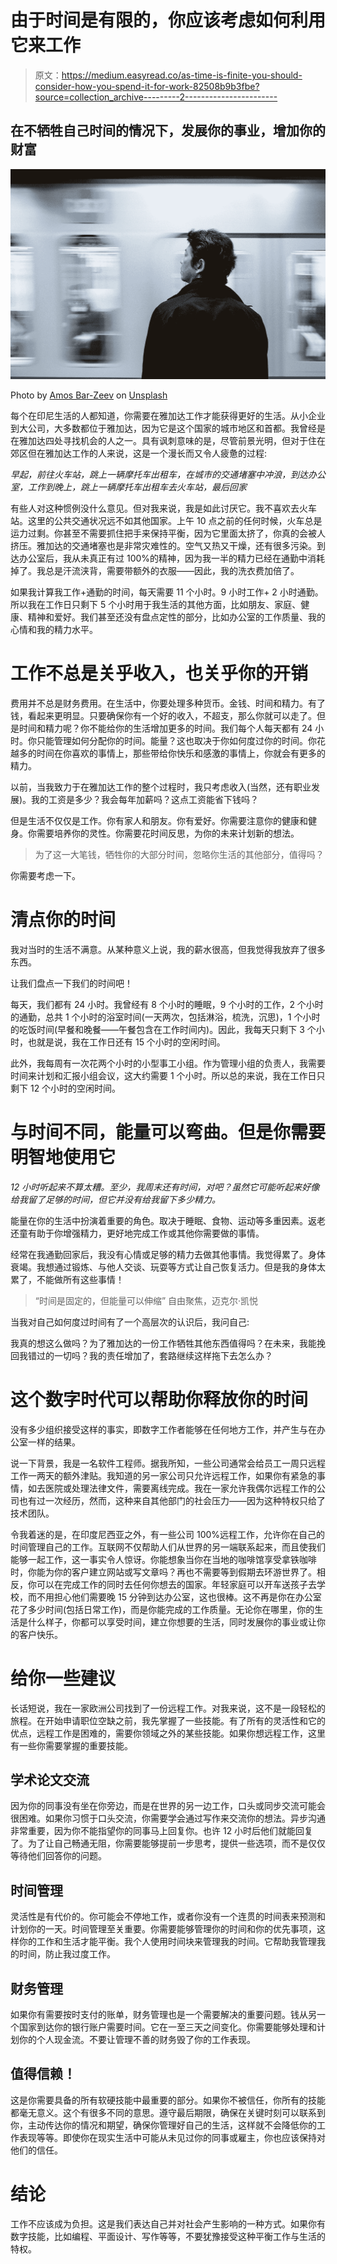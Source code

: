 # 由于时间是有限的，你应该考虑如何利用它来工作

> 原文：<https://medium.easyread.co/as-time-is-finite-you-should-consider-how-you-spend-it-for-work-82508b9b3fbe?source=collection_archive---------2----------------------->

## 在不牺牲自己时间的情况下，发展你的事业，增加你的财富

![](img/6265c151abdc0a29b18751cb4ac107eb.png)

Photo by [Amos Bar-Zeev](https://unsplash.com/@amosbarzeev?utm_source=medium&utm_medium=referral) on [Unsplash](https://unsplash.com?utm_source=medium&utm_medium=referral)

每个在印尼生活的人都知道，你需要在雅加达工作才能获得更好的生活。从小企业到大公司，大多数都位于雅加达，因为它是这个国家的城市地区和首都。我曾经是在雅加达四处寻找机会的人之一。具有讽刺意味的是，尽管前景光明，但对于住在郊区但在雅加达工作的人来说，这是一个漫长而又令人疲惫的过程:

*早起，前往火车站，跳上一辆摩托车出租车，在城市的交通堵塞中冲浪，到达办公室，工作到晚上，跳上一辆摩托车出租车去火车站，最后回家*

有些人对这种惯例没什么意见。但对我来说，我是如此讨厌它。我不喜欢去火车站。这里的公共交通状况远不如其他国家。上午 10 点之前的任何时候，火车总是运力过剩。你甚至不需要抓住把手来保持平衡，因为它里面太挤了，你真的会被人挤压。雅加达的交通堵塞也是非常灾难性的。空气又热又干燥，还有很多污染。到达办公室后，我从未真正有过 100%的精神，因为我一半的精力已经在通勤中消耗掉了。我总是汗流浃背，需要带额外的衣服——因此，我的洗衣费加倍了。

如果我计算我工作+通勤的时间，每天需要 11 个小时。9 小时工作+ 2 小时通勤。所以我在工作日只剩下 5 个小时用于我生活的其他方面，比如朋友、家庭、健康、精神和爱好。我们甚至还没有盘点定性的部分，比如办公室的工作质量、我的心情和我的精力水平。

# 工作不总是关乎收入，也关乎你的开销

费用并不总是财务费用。在生活中，你要处理多种货币。金钱、时间和精力。有了钱，看起来更明显。只要确保你有一个好的收入，不超支，那么你就可以走了。但是时间和精力呢？你不能给你的生活增加更多的时间。我们每个人每天都有 24 小时。你只能管理如何分配你的时间。能量？这也取决于你如何度过你的时间。你花越多的时间在你喜欢的事情上，那些带给你快乐和感激的事情上，你就会有更多的精力。

以前，当我致力于在雅加达工作的整个过程时，我只考虑收入(当然，还有职业发展)。我的工资是多少？我会每年加薪吗？这点工资能省下钱吗？

但是生活不仅仅是工作。你有家人和朋友。你有爱好。你需要注意你的健康和健身。你需要培养你的灵性。你需要花时间反思，为你的未来计划新的想法。

> 为了这一大笔钱，牺牲你的大部分时间，忽略你生活的其他部分，值得吗？

你需要考虑一下。

# 清点你的时间

我对当时的生活不满意。从某种意义上说，我的薪水很高，但我觉得我放弃了很多东西。

让我们盘点一下我们的时间吧！

每天，我们都有 24 小时。我曾经有 8 个小时的睡眠，9 个小时的工作，2 个小时的通勤，总共 1 个小时的浴室时间(一天两次，包括淋浴，梳洗，沉思)，1 个小时的吃饭时间(早餐和晚餐——午餐包含在工作时间内)。因此，我每天只剩下 3 个小时，也就是说，我在工作日还有 15 个小时的空闲时间。

此外，我每周有一次花两个小时的小型事工小组。作为管理小组的负责人，我需要时间来计划和汇报小组会议，这大约需要 1 个小时。所以总的来说，我在工作日只剩下 12 个小时的空闲时间。

# 与时间不同，能量可以弯曲。但是你需要明智地使用它

*12 小时听起来不算太糟。至少，我周末还有时间，对吧？虽然它可能听起来好像给我留了足够的时间，但它并没有给我留下多少精力。*

能量在你的生活中扮演着重要的角色。取决于睡眠、食物、运动等多重因素。返老还童有助于你增强精力，更好地完成工作或其他你需要做的事情。

经常在我通勤回家后，我没有心情或足够的精力去做其他事情。我觉得累了。身体衰竭。我想通过锻炼、与他人交谈、玩耍等方式让自己恢复活力。但是我的身体太累了，不能做所有这些事情！

> “时间是固定的，但能量可以伸缩”
> 自由聚焦，迈克尔·凯悦

当我对自己如何度过时间有了一个高层次的认识后，我问自己:

我真的想这么做吗？为了雅加达的一份工作牺牲其他东西值得吗？在未来，我能挽回我错过的一切吗？我的责任增加了，套路继续这样拖下去怎么办？

# 这个数字时代可以帮助你释放你的时间

没有多少组织接受这样的事实，即数字工作者能够在任何地方工作，并产生与在办公室一样的结果。

说一下背景，我是一名软件工程师。据我所知，一些公司通常会给员工一周只远程工作一两天的额外津贴。我知道的另一家公司只允许远程工作，如果你有紧急的事情，如去医院或处理法律文件，需要离线完成。我在一家允许我偶尔远程工作的公司也有过一次经历，然而，这种来自其他部门的社会压力——因为这种特权只给了技术团队。

令我着迷的是，在印度尼西亚之外，有一些公司 100%远程工作，允许你在自己的时间管理自己的工作。互联网不仅帮助人们从世界的另一端联系起来，而且使我们能够一起工作，这一事实令人惊讶。你能想象当你在当地的咖啡馆享受拿铁咖啡时，你能为你的客户建立网站或写文章吗？再也不需要等到假期去环游世界了。相反，你可以在完成工作的同时去任何你想去的国家。年轻家庭可以开车送孩子去学校，而不用担心他们需要晚 15 分钟到达办公室，这也很棒。这不再是你在办公室花了多少时间(包括日常工作)，而是你能完成的工作质量。无论你在哪里，你的生活是什么样子，你都可以享受时间，建立你想要的生活，同时发展你的事业或让你的客户快乐。

# 给你一些建议

长话短说，我在一家欧洲公司找到了一份远程工作。对我来说，这不是一段轻松的旅程。在开始申请职位空缺之前，我先掌握了一些技能。有了所有的灵活性和它的优点，远程工作是困难的，需要你领域之外的某些技能。如果你想远程工作，这里有一些你需要掌握的重要技能。

## 学术论文交流

因为你的同事没有坐在你旁边，而是在世界的另一边工作，口头或同步交流可能会很困难。如果你习惯于口头交流，你需要学会通过写作来交流你的想法。异步沟通非常重要，因为你不能指望你的同事马上回复你。也许 12 小时后他们就能回复了。为了让自己畅通无阻，你需要能够提前一步思考，提供一些选项，而不是仅仅等待他们回答你的问题。

## 时间管理

灵活性是有代价的。你可能会不停地工作，或者你没有一个连贯的时间表来预测和计划你的一天。时间管理至关重要。你需要能够管理你的时间和你的优先事项，这样你的工作和生活才能平衡。我个人使用时间块来管理我的时间。它帮助我管理我的时间，防止我过度工作。

## 财务管理

如果你有需要按时支付的账单，财务管理也是一个需要解决的重要问题。钱从另一个国家到达你的银行账户需要时间。它在一至三天之间变化。你需要能够处理和计划你的个人现金流。不要让管理不善的财务毁了你的工作表现。

## 值得信赖！

这是你需要具备的所有软硬技能中最重要的部分。如果你不被信任，你所有的技能都毫无意义。这个有很多不同的意思。遵守最后期限，确保在关键时刻可以联系到你，主动传达你的情况和期望，确保你管理好自己的生活，这样就不会降低你的工作表现等等。即使你在现实生活中可能从未见过你的同事或雇主，你也应该保持对他们的信任。

# 结论

工作不应该成为负担。这是我们表达自己并对社会产生影响的一种方式。如果你有数字技能，比如编程、平面设计、写作等等，不要犹豫接受这种平衡工作与生活的特权。